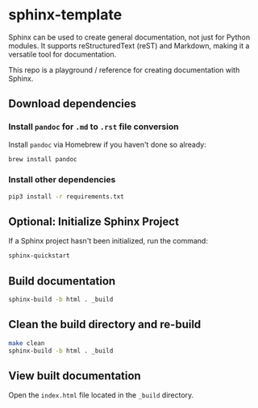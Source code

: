 # sphinx-template

Sphinx can be used to create general documentation, not just for Python modules.
It supports reStructuredText (reST) and Markdown, making it a versatile tool for documentation.

This repo is a playground / reference for creating documentation with Sphinx.

## Download dependencies

### Install `pandoc` for `.md` to `.rst` file conversion

Install `pandoc` via Homebrew if you haven't done so already:

```bash
brew install pandoc
```

### Install other dependencies

```bash
pip3 install -r requirements.txt
```

## Optional: Initialize Sphinx Project

If a Sphinx project hasn't been initialized, run the command:

```bash
sphinx-quickstart
```

## Build documentation

```bash
sphinx-build -b html . _build
```

## Clean the build directory and re-build

```bash
make clean
sphinx-build -b html . _build
```

## View built documentation

Open the `index.html` file located in the `_build` directory.
